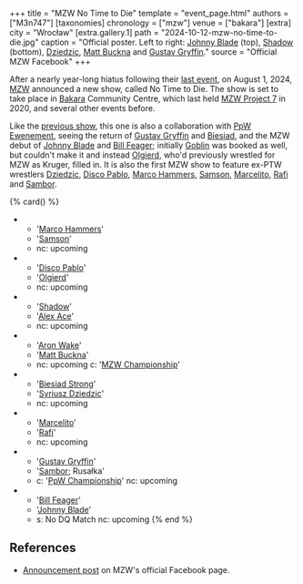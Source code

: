 +++
title = "MZW No Time to Die"
template = "event_page.html"
authors = ["M3n747"]
[taxonomies]
chronology = ["mzw"]
venue = ["bakara"]
[extra]
city = "Wrocław"
[extra.gallery.1]
path = "2024-10-12-mzw-no-time-to-die.jpg"
caption = "Official poster. Left to right: [Johnny Blade](@/w/johnny-blade.md) (top), [Shadow](@/w/shadow.md) (bottom), [Dziedzic](@/w/dziedzic.md), [Matt Buckna](@/w/matt-buckna.md) and [Gustav Gryffin](@/w/gustav-gryffin.md)."
source = "Official MZW Facebook"
+++

After a nearly year-long hiatus following their [last event](@/e/ppw/2023-09-23-ppw_mzw-zadnych-granic.md), on August 1, 2024, [MZW](@/o/mzw.md) announced a new show, called No Time to Die.
The show is set to take place in [Bakara](@/v/bakara.md) Community Centre, which last held [MZW Project 7](@/e/mzw/2020-01-18-mzw-project-7-golden-road.md) in 2020, and several other events before.

Like the [previous show](@/e/ppw/2023-09-23-ppw_mzw-zadnych-granic.md), this one is also a collaboration with [PpW Ewenement](@/o/ppw.md), seeing the return of [Gustav Gryffin](@/w/gustav-gryffin.md) and [Biesiad](@/w/biesiad.md), and the MZW debut of [Johnny Blade](@/w/johnny-blade.md) and [Bill Feager](@/w/bill-feager.md); initially [Goblin](@/w/goblin.md) was booked as well, but couldn't make it and instead [Olgierd](@/w/olgierd.md), who'd previously wrestled for MZW as Kruger, filled in. It is also the first MZW show to feature ex-PTW wrestlers [Dziedzic](@/w/dziedzic.md), [Disco Pablo](@/w/disco-pablo.md), [Marco Hammers](@/w/marco-hammers.md), [Samson](@/w/samson.md), [Marcelito](@/w/marcelito.md), [Rafi](@/w/rafi.md) and [Sambor](@/w/sambor.md).

{% card() %}
- - '[Marco Hammers](@/w/marco-hammers.md)'
  - '[Samson](@/w/samson.md)'
  - nc: upcoming
- - '[Disco Pablo](@/w/disco-pablo.md)'
  - '[Olgierd](@/w/olgierd.md)'
  - nc: upcoming
- - '[Shadow](@/w/shadow.md)'
  - '[Alex Ace](@/w/alex-ace.md)'
  - nc: upcoming
- - '[Aron Wake](@/w/aron-wake.md)'
  - '[Matt Buckna](@/w/matt-buckna.md)'
  - nc: upcoming
    c: '[MZW Championship](@/c/mzw-championship.md)'
- - '[Biesiad Strong](@/w/biesiad.md)'
  - '[Syriusz Dziedzic](@/w/dziedzic.md)'
  - nc: upcoming
- - '[Marcelito](@/w/marcelito.md)'
  - '[Rafi](@/w/rafi.md)'
  - nc: upcoming
- - '[Gustav Gryffin](@/w/gustav-gryffin.md)'
  - '[Sambor](@/w/sambor.md); Rusałka'
  - c: '[PpW Championship](@/c/ppw-championship.md)'
    nc: upcoming
- - '[Bill Feager](@/w/feager.md)'
  - '[Johnny Blade](@/w/johnny-blade.md)'
  - s: No DQ Match
    nc: upcoming
{% end %}

## References

* [Announcement post](https://www.facebook.com/photo/?fbid=893308346160890&set=a.548442050647523) on MZW's official Facebook page.
